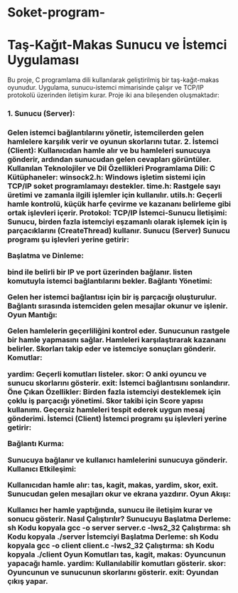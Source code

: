 # Soket-program-

# Taş-Kağıt-Makas Sunucu ve İstemci Uygulaması

Bu proje, C programlama dili kullanılarak geliştirilmiş bir taş-kağıt-makas oyunudur. Uygulama, sunucu-istemci mimarisinde çalışır ve TCP/IP protokolü üzerinden iletişim kurar. Proje iki ana bileşenden oluşmaktadır:

   <h3>1. Sunucu (Server):<h3> Gelen istemci bağlantılarını yönetir, istemcilerden gelen hamlelere karşılık verir ve oyunun skorlarını tutar.
   2. İstemci (Client): Kullanıcıdan hamle alır ve bu hamleleri sunucuya gönderir, ardından sunucudan gelen cevapları görüntüler.
Kullanılan Teknolojiler ve Dil Özellikleri
Programlama Dili: C
Kütüphaneler:
winsock2.h: Windows işletim sistemi için TCP/IP soket programlamayı destekler.
time.h: Rastgele sayı üretimi ve zamanla ilgili işlemler için kullanılır.
utils.h: Geçerli hamle kontrolü, küçük harfe çevirme ve kazananı belirleme gibi ortak işlevleri içerir.
Protokol: TCP/IP
İstemci-Sunucu İletişimi: Sunucu, birden fazla istemciyi eşzamanlı olarak işlemek için iş parçacıklarını (CreateThread) kullanır.
Sunucu (Server)
Sunucu programı şu işlevleri yerine getirir:

Başlatma ve Dinleme:

bind ile belirli bir IP ve port üzerinden bağlanır.
listen komutuyla istemci bağlantılarını bekler.
Bağlantı Yönetimi:

Gelen her istemci bağlantısı için bir iş parçacığı oluşturulur.
Bağlantı sırasında istemciden gelen mesajlar okunur ve işlenir.
Oyun Mantığı:

Gelen hamlelerin geçerliliğini kontrol eder.
Sunucunun rastgele bir hamle yapmasını sağlar.
Hamleleri karşılaştırarak kazananı belirler.
Skorları takip eder ve istemciye sonuçları gönderir.
Komutlar:

yardim: Geçerli komutları listeler.
skor: O anki oyuncu ve sunucu skorlarını gösterir.
exit: İstemci bağlantısını sonlandırır.
Öne Çıkan Özellikler:
Birden fazla istemciyi desteklemek için çoklu iş parçacığı yönetimi.
Skor takibi için Score yapısı kullanımı.
Geçersiz hamleleri tespit ederek uygun mesaj gönderimi.
İstemci (Client)
İstemci programı şu işlevleri yerine getirir:

Bağlantı Kurma:

Sunucuya bağlanır ve kullanıcı hamlelerini sunucuya gönderir.
Kullanıcı Etkileşimi:

Kullanıcıdan hamle alır: tas, kagit, makas, yardim, skor, exit.
Sunucudan gelen mesajları okur ve ekrana yazdırır.
Oyun Akışı:

Kullanıcı her hamle yaptığında, sunucu ile iletişim kurar ve sonucu gösterir.
Nasıl Çalıştırılır?
Sunucuyu Başlatma
Derleme:
sh
Kodu kopyala
gcc -o server server.c -lws2_32
Çalıştırma:
sh
Kodu kopyala
./server
İstemciyi Başlatma
Derleme:
sh
Kodu kopyala
gcc -o client client.c -lws2_32
Çalıştırma:
sh
Kodu kopyala
./client
Oyun Komutları
tas, kagit, makas: Oyuncunun yapacağı hamle.
yardim: Kullanılabilir komutları gösterir.
skor: Oyuncunun ve sunucunun skorlarını gösterir.
exit: Oyundan çıkış yapar.

